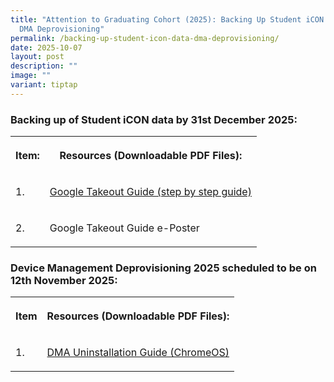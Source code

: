 ```yaml
---
title: "Attention to Graduating Cohort (2025): Backing Up Student iCON Data &
  DMA Deprovisioning"
permalink: /backing-up-student-icon-data-dma-deprovisioning/
date: 2025-10-07
layout: post
description: ""
image: ""
variant: tiptap
---
```

<h3>Backing up of Student iCON data by <strong>31st December 2025</strong>:</h3>
<table style="minWidth: 50px">
<colgroup>
<col>
<col>
</colgroup>
<tbody>
<tr>
<th rowspan="1" colspan="1">
<p>Item:</p>
</th>
<th rowspan="1" colspan="1">
<p>Resources (Downloadable PDF Files):</p>
</th>
</tr>
<tr>
<td rowspan="1" colspan="1">
<p>1.</p>
</td>
<td rowspan="1" colspan="1">
<p><a href="/files/For_Graduating_Students_Google_Takeout_Guide_for_Student_iCON__2025_.pdf" rel="noopener noreferrer nofollow" target="_blank">Google Takeout Guide (step by step guide)</a>
</p>
</td>
</tr>
<tr>
<td rowspan="1" colspan="1">
<p>2.</p>
</td>
<td rowspan="1" colspan="1">
<p>Google Takeout Guide e-Poster</p>
</td>
</tr>
</tbody>
</table>
<h3>Device Management Deprovisioning 2025 scheduled to be on <strong>12th November 2025</strong>:</h3>
<table style="minWidth: 50px">
<colgroup>
<col>
<col>
</colgroup>
<tbody>
<tr>
<th rowspan="1" colspan="1">
<p>Item</p>
</th>
<th rowspan="1" colspan="1">
<p>Resources (Downloadable PDF Files):</p>
</th>
</tr>
<tr>
<td rowspan="1" colspan="1">
<p>1.</p>
</td>
<td rowspan="1" colspan="1">
<p><a href="/files/DMA_Uninstallation__ChromeOS_.pdf" rel="noopener noreferrer nofollow" target="_blank">DMA Uninstallation Guide (ChromeOS)</a>
</p>
</td>
</tr>
</tbody>
</table>
<p></p>